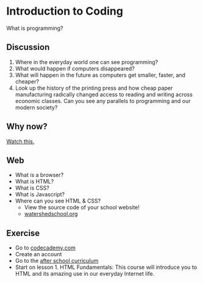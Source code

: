 # Introduction to Coding

What is programming?

## Discussion    
1. Where in the everyday world one can see programming?
2. What would happen if computers disappeared?
3. What will happen in the future as computers get smaller, faster, and cheaper?
4. Look up the history of the printing press and how cheap paper manufacturing
radically changed access to reading and writing across economic classes. Can you see any parallels to programming and our modern society?

## Why now?

[Watch this.](http://www.youtube.com/watch?feature=player_embedded&v=nKIu9yen5nc)

## Web
- What is a browser?
- What is HTML?
- What is CSS?
- What is Javascript?
- Where can you see HTML & CSS? 
    - View the source code of your school website!
    - [watershedschool.org](http://watershedschool.org/)


## Exercise

- Go to [codecademy.com](http://www.codecademy.com/)
- Create an account
- Go to the [after school curriculum](http://www.codecademy.com/tracks/afterschool-semester1)
- Start on lesson 1. HTML Fundamentals: This course will introduce you to HTML and its amazing use in our everyday Internet life.









